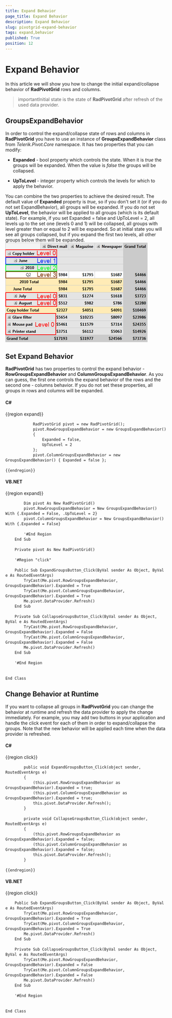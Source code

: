 ```yaml
---
title: Expand Behavior
page_title: Expand Behavior
description: Expand Behavior
slug: pivotgrid-expand-behavior
tags: expand,behavior
published: True
position: 12
---
```


# Expand Behavior



In this article we will show you how to change the initial expand/collapse behavior of __RadPivotGrid__ rows and 
      columns.

>importantInitial state is the state of __RadPivotGrid__ after refresh of the used data provider.
        

## GroupsExpandBehavior

In order to control the expand/collapse state of rows and columns in __RadPivotGrid__ you have to use an instance 
          of __GroupsExpandBehavior__ class from *Telerik.Pivot.Core* namespace.
          It has two properties that you can modify:
        

* __Expanded__ - bool property which controls the state. When it is *true* the groups 
              will be expanded. When the value is *false* the groups will be collapsed.
            

* __UpToLevel__ - integer property which controls the levels for which to apply the behavior.
            

You can combine the two properties to achieve the desired result. The default value of __Expanded__ property is
          *true*, so if you don't set it 
          (or if you do not set ExpandBehavior), all groups will be expanded. If you do not set __UpToLevel__, the behavior will be applied
          to all groups (which is its default state). For example, if you set Expanded = false and UpToLevel = 2, all levels up to the set one (levels
          0 and 1) will be collapsed, all groups with level greater than or equal to 2 will
          be expanded. So at initial state you will see all groups collapsed, but if you expand the first two levels, all other groups below them will
          be expanded.
        ![pivotgrid-expand-behavior 001](images/pivotgrid-expand-behavior001.png)

## Set Expand Behavior

__RadPivotGrid__ has two properties to control the expand behavior - 
          __RowGroupsExpandBehavior__ and __ColumnGroupsExpandBehavior__.
          As you can guess, the first one controls the expand behavior of the rows and the second one - columns behavior. If you do not set 
          these properties, all groups in rows and columns will be expanded.
        

#### __C#__

{{region expand}}
	            
	            RadPivotGrid pivot = new RadPivotGrid();
	            pivot.RowGroupsExpandBehavior = new GroupsExpandBehavior()
	            {
	                Expanded = false,
	                UpToLevel = 2
	            };
	            pivot.ColumnGroupsExpandBehavior = new GroupsExpandBehavior() { Expanded = false };
	            
	{{endregion}}



#### __VB.NET__

{{region expand}}
	
	        Dim pivot As New RadPivotGrid()
	        pivot.RowGroupsExpandBehavior = New GroupsExpandBehavior() With {.Expanded = False, .UpToLevel = 2}
	        pivot.ColumnGroupsExpandBehavior = New GroupsExpandBehavior() With {.Expanded = False}
	
	        '#End Region
	    End Sub
	
	    Private pivot As New RadPivotGrid()
	
	    '#Region "click"
	
	    Public Sub ExpandGroupsButton_Click(ByVal sender As Object, ByVal e As RoutedEventArgs)
	        TryCast(Me.pivot.RowGroupsExpandBehavior, GroupsExpandBehavior).Expanded = True
	        TryCast(Me.pivot.ColumnGroupsExpandBehavior, GroupsExpandBehavior).Expanded = True
	        Me.pivot.DataProvider.Refresh()
	    End Sub
	
	    Private Sub CollapseGroupsButton_Click(ByVal sender As Object, ByVal e As RoutedEventArgs)
	        TryCast(Me.pivot.RowGroupsExpandBehavior, GroupsExpandBehavior).Expanded = False
	        TryCast(Me.pivot.ColumnGroupsExpandBehavior, GroupsExpandBehavior).Expanded = False
	        Me.pivot.DataProvider.Refresh()
	    End Sub
	
	    '#End Region
	
	
	End Class
	



## Change Behavior at Runtime

If you want to collapse all groups in __RadPivotGrid__ you can change the behavior at runtime and refresh the data
          provider to apply the change immediately. For example, you may add two buttons in your application and
          handle the click event for each of them in order to expand/collapse the groups. Note that the new behavior will be applied each time 
          when the data provider is refreshed.
        

#### __C#__

{{region click}}
	        
	        public void ExpandGroupsButton_Click(object sender, RoutedEventArgs e)
	        {
	            (this.pivot.RowGroupsExpandBehavior as GroupsExpandBehavior).Expanded = true;
	            (this.pivot.ColumnGroupsExpandBehavior as GroupsExpandBehavior).Expanded = true;
	            this.pivot.DataProvider.Refresh();
	        }
	        
	        private void CollapseGroupsButton_Click(object sender, RoutedEventArgs e)
	        {
	            (this.pivot.RowGroupsExpandBehavior as GroupsExpandBehavior).Expanded = false;
	            (this.pivot.ColumnGroupsExpandBehavior as GroupsExpandBehavior).Expanded = false;
	            this.pivot.DataProvider.Refresh();
	        }
	    
	{{endregion}}



#### __VB.NET__

{{region click}}
	
	    Public Sub ExpandGroupsButton_Click(ByVal sender As Object, ByVal e As RoutedEventArgs)
	        TryCast(Me.pivot.RowGroupsExpandBehavior, GroupsExpandBehavior).Expanded = True
	        TryCast(Me.pivot.ColumnGroupsExpandBehavior, GroupsExpandBehavior).Expanded = True
	        Me.pivot.DataProvider.Refresh()
	    End Sub
	
	    Private Sub CollapseGroupsButton_Click(ByVal sender As Object, ByVal e As RoutedEventArgs)
	        TryCast(Me.pivot.RowGroupsExpandBehavior, GroupsExpandBehavior).Expanded = False
	        TryCast(Me.pivot.ColumnGroupsExpandBehavior, GroupsExpandBehavior).Expanded = False
	        Me.pivot.DataProvider.Refresh()
	    End Sub
	
	    '#End Region
	
	
	End Class
	


